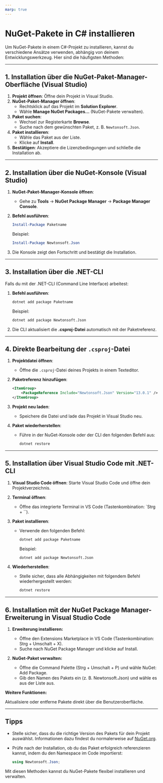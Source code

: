 ```yaml
---
marp: true
---
```


# NuGet-Pakete in C# installieren

Um NuGet-Pakete in einem C#-Projekt zu installieren, kannst du verschiedene Ansätze verwenden, abhängig von deinem Entwicklungswerkzeug. Hier sind die häufigsten Methoden:

---

## 1. Installation über die NuGet-Paket-Manager-Oberfläche (Visual Studio)

1. **Projekt öffnen**: Öffne dein Projekt in Visual Studio.
2. **NuGet-Paket-Manager öffnen**:
   - Rechtsklick auf das Projekt im **Solution Explorer**.
   - Wähle **Manage NuGet Packages...** (NuGet-Pakete verwalten).
3. **Paket suchen**:
   - Wechsel zur Registerkarte **Browse**.
   - Suche nach dem gewünschten Paket, z. B. `Newtonsoft.Json`.
4. **Paket installieren**:
   - Wähle das Paket aus der Liste.
   - Klicke auf **Install**.
5. **Bestätigen**: Akzeptiere die Lizenzbedingungen und schließe die Installation ab.

---

## 2. Installation über die NuGet-Konsole (Visual Studio)

1. **NuGet-Paket-Manager-Konsole öffnen**:
   - Gehe zu **Tools** → **NuGet Package Manager** → **Package Manager Console**.
2. **Befehl ausführen**:

   ```powershell
   Install-Package Paketname
   ```

   Beispiel:

   ```powershell
   Install-Package Newtonsoft.Json
   ```

3. Die Konsole zeigt den Fortschritt und bestätigt die Installation.

---

## 3. Installation über die .NET-CLI

Falls du mit der .NET-CLI (Command Line Interface) arbeitest:

1. **Befehl ausführen**:

   ```bash
   dotnet add package Paketname
   ```

   Beispiel:

   ```bash
   dotnet add package Newtonsoft.Json
   ```

2. Die CLI aktualisiert die **.csproj-Datei** automatisch mit der Paketreferenz.

---

## 4. Direkte Bearbeitung der `.csproj`-Datei

1. **Projektdatei öffnen**:
   - Öffne die `.csproj`-Datei deines Projekts in einem Texteditor.
2. **Paketreferenz hinzufügen**:

   ```xml
   <ItemGroup>
       <PackageReference Include="Newtonsoft.Json" Version="13.0.1" />
   </ItemGroup>
   ```

3. **Projekt neu laden**:
   - Speichere die Datei und lade das Projekt in Visual Studio neu.
4. **Paket wiederherstellen**:
   - Führe in der NuGet-Konsole oder der CLI den folgenden Befehl aus:

     ```bash
     dotnet restore
     ```

---

## 5. Installation über Visual Studio Code mit .NET-CLI

1. **Visual Studio Code öffnen**: Starte Visual Studio Code und öffne dein Projektverzeichnis.
2. **Terminal öffnen**:
   - Öffne das integrierte Terminal in VS Code (Tastenkombination: `Strg + ``).
3. **Paket installieren**:
   - Verwende den folgenden Befehl:

     ```bash
     dotnet add package Paketname
     ```

     Beispiel:

     ```bash
     dotnet add package Newtonsoft.Json
     ```

4. **Wiederherstellen**:
   - Stelle sicher, dass alle Abhängigkeiten mit folgendem Befehl wiederhergestellt werden:

     ```bash
     dotnet restore
     ```

---

## 6. Installation mit der NuGet Package Manager-Erweiterung in Visual Studio Code

1. **Erweiterung installieren:**
   - Öffne den Extensions Marketplace in VS Code (Tastenkombination: Strg + Umschalt + X).
   - Suche nach NuGet Package Manager und klicke auf Install.

2. **NuGet-Paket verwalten:**
   - Öffne die Command Palette (Strg + Umschalt + P) und wähle NuGet: Add Package.
   - Gib den Namen des Pakets ein (z. B. Newtonsoft.Json) und wähle es aus der Liste aus.

**Weitere Funktionen:**

Aktualisiere oder entferne Pakete direkt über die Benutzeroberfläche.

---

## Tipps

- Stelle sicher, dass du die richtige Version des Pakets für dein Projekt auswählst. Informationen dazu findest du normalerweise auf [NuGet.org](https://www.nuget.org).
- Prüfe nach der Installation, ob du das Paket erfolgreich referenzieren kannst, indem du den Namespace im Code importierst:

  ```csharp
  using Newtonsoft.Json;
  ```

Mit diesen Methoden kannst du NuGet-Pakete flexibel installieren und verwalten.
